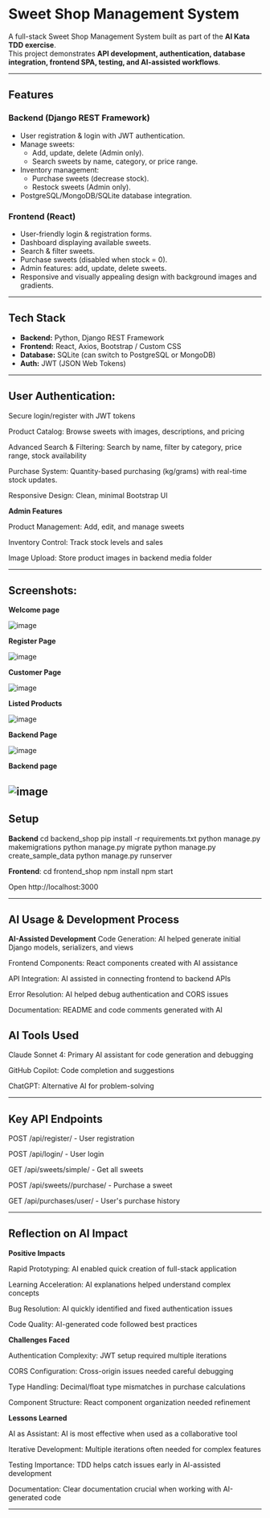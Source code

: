# Sweet Shop Management System

A full-stack Sweet Shop Management System built as part of the **AI Kata TDD exercise**.  
This project demonstrates **API development, authentication, database integration, frontend SPA, testing, and AI-assisted workflows**.

---

##  Features

### Backend (Django REST Framework)
- User registration & login with JWT authentication.
- Manage sweets:
  - Add, update, delete (Admin only).
  - Search sweets by name, category, or price range.
- Inventory management:
  - Purchase sweets (decrease stock).
  - Restock sweets (Admin only).
- PostgreSQL/MongoDB/SQLite database integration.

### Frontend (React)
- User-friendly login & registration forms.
- Dashboard displaying available sweets.
- Search & filter sweets.
- Purchase sweets (disabled when stock = 0).
- Admin features: add, update, delete sweets.
- Responsive and visually appealing design with background images and gradients.

---

## Tech Stack
- **Backend:** Python, Django REST Framework  
- **Frontend:** React, Axios, Bootstrap / Custom CSS  
- **Database:** SQLite (can switch to PostgreSQL or MongoDB)  
- **Auth:** JWT (JSON Web Tokens)  

---

## User Authentication: 

Secure login/register with JWT tokens

Product Catalog: Browse sweets with images, descriptions, and pricing

Advanced Search & Filtering: Search by name, filter by category, price range, stock availability

Purchase System: Quantity-based purchasing (kg/grams) with real-time stock updates.

Responsive Design: Clean, minimal Bootstrap UI

**Admin Features**

Product Management: Add, edit, and manage sweets

Inventory Control: Track stock levels and sales

Image Upload: Store product images in backend media folder

---
## Screenshots:
**Welcome page**

![image](https://github.com/somesh441/Sweet-Shop-Management-System/blob/4bb29ce50f628a62fd3651638500e8c14638541c/screenshot2.jpg/login.png)

**Register Page**

![image](https://github.com/somesh441/Sweet-Shop-Management-System/blob/39960adc72cdc82cd35a1176964f302ef32d9972/screenshot2.jpg/REGISTER.png)

**Customer Page**

![image](https://github.com/somesh441/Sweet-Shop-Management-System/blob/4bb29ce50f628a62fd3651638500e8c14638541c/screenshot2.jpg/main1.png)

**Listed Products**

![image](https://github.com/somesh441/Sweet-Shop-Management-System/blob/4bb29ce50f628a62fd3651638500e8c14638541c/screenshot2.jpg/main2.png)

**Backend Page**

![image](https://github.com/somesh441/Sweet-Shop-Management-System/blob/4bb29ce50f628a62fd3651638500e8c14638541c/screenshot2.jpg/ss1.png)

**Backend page**

![image](https://github.com/somesh441/Sweet-Shop-Management-System/blob/4bb29ce50f628a62fd3651638500e8c14638541c/screenshot2.jpg/ss2.png)
---
## Setup
**Backend**
cd backend_shop
pip install -r requirements.txt
python manage.py makemigrations
python manage.py migrate
python manage.py create_sample_data
python manage.py runserver

**Frontend**:
cd frontend_shop
npm install
npm start

Open http://localhost:3000

---
## AI Usage & Development Process
**AI-Assisted Development**
Code Generation: AI helped generate initial Django models, serializers, and views

Frontend Components: React components created with AI assistance

API Integration: AI assisted in connecting frontend to backend APIs

Error Resolution: AI helped debug authentication and CORS issues

Documentation: README and code comments generated with AI

## AI Tools Used

Claude Sonnet 4: Primary AI assistant for code generation and debugging

GitHub Copilot: Code completion and suggestions

ChatGPT: Alternative AI for problem-solving

---
## Key API Endpoints

POST /api/register/ - User registration

POST /api/login/ - User login

GET /api/sweets/simple/ - Get all sweets

POST /api/sweets/<id>/purchase/ - Purchase a sweet

GET /api/purchases/user/ - User's purchase history

---
## Reflection on AI Impact

**Positive Impacts**

Rapid Prototyping: AI enabled quick creation of full-stack application

Learning Acceleration: AI explanations helped understand complex concepts

Bug Resolution: AI quickly identified and fixed authentication issues

Code Quality: AI-generated code followed best practices

**Challenges Faced**

Authentication Complexity: JWT setup required multiple iterations

CORS Configuration: Cross-origin issues needed careful debugging

Type Handling: Decimal/float type mismatches in purchase calculations

Component Structure: React component organization needed refinement

**Lessons Learned**

AI as Assistant: AI is most effective when used as a collaborative tool

Iterative Development: Multiple iterations often needed for complex features

Testing Importance: TDD helps catch issues early in AI-assisted development

Documentation: Clear documentation crucial when working with AI-generated code

---
